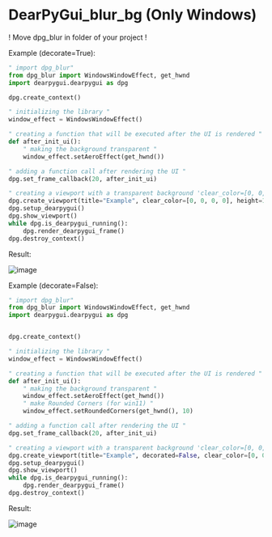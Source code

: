 # DearPyGui_blur_bg (Only Windows)

! Move dpg_blur in folder of your project !

Example (decorate=True):
```python
" import dpg_blur"
from dpg_blur import WindowsWindowEffect, get_hwnd
import dearpygui.dearpygui as dpg

dpg.create_context()

" initializing the library "
window_effect = WindowsWindowEffect()

" creating a function that will be executed after the UI is rendered "
def after_init_ui():
    " making the background transparent "
    window_effect.setAeroEffect(get_hwnd())

" adding a function call after rendering the UI "
dpg.set_frame_callback(20, after_init_ui)

" creating a viewport with a transparent background 'clear_color=[0, 0, 0, 0]' "
dpg.create_viewport(title="Example", clear_color=[0, 0, 0, 0], height=100,width=100)
dpg.setup_dearpygui()
dpg.show_viewport()
while dpg.is_dearpygui_running():
    dpg.render_dearpygui_frame()
dpg.destroy_context()
```
Result:

![image](https://github.com/Agzes/DearPyGui_blur_bg/assets/103037173/aa0ebdb4-1eda-4fd3-9e1a-bd2b07948118)

Example (decorate=False):
```python
" import dpg_blur"
from dpg_blur import WindowsWindowEffect, get_hwnd
import dearpygui.dearpygui as dpg


dpg.create_context()

" initializing the library "
window_effect = WindowsWindowEffect()

" creating a function that will be executed after the UI is rendered "
def after_init_ui():
    " making the background transparent "
    window_effect.setAeroEffect(get_hwnd())
    " make Rounded Corners (for win11) "
    window_effect.setRoundedCorners(get_hwnd(), 10)

" adding a function call after rendering the UI "
dpg.set_frame_callback(20, after_init_ui)

" creating a viewport with a transparent background 'clear_color=[0, 0, 0, 0]' "
dpg.create_viewport(title="Example", decorated=False, clear_color=[0, 0, 0, 0], height=100,width=100)
dpg.setup_dearpygui()
dpg.show_viewport()
while dpg.is_dearpygui_running():
    dpg.render_dearpygui_frame()
dpg.destroy_context()
```
Result:

![image](https://github.com/Agzes/DearPyGui_blur_bg/assets/103037173/0be92131-8c58-4dcd-8760-4df5eb3f168d)

